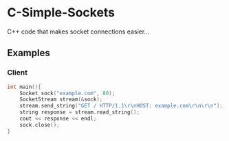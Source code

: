 # C-Simple-Sockets

C++ code that makes socket connections easier...

## Examples

### Client
```c++
int main(){
	Socket sock("example.com", 80);
	SocketStream stream(&sock);
	stream.send_string("GET / HTTP/1.1\r\nHOST: example.com\r\n\r\n");
	string response = stream.read_string();
	cout << response << endl;
	sock.close();
}
```
